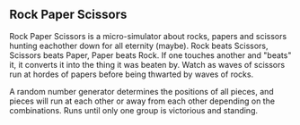 Rock Paper Scissors
---

Rock Paper Scissors is a micro-simulator about rocks, papers and scissors hunting eachother down for all eternity (maybe). Rock beats Scissors, Scissors beats Paper, Paper beats Rock. If one touches another and "beats" it, it converts it into the thing it was beaten by. Watch as waves of scissors run at hordes of papers before being thwarted by waves of rocks.

A random number generator determines the positions of all pieces, and pieces will run at each other or away from each other depending on the combinations. Runs until only one group is victorious and standing.
